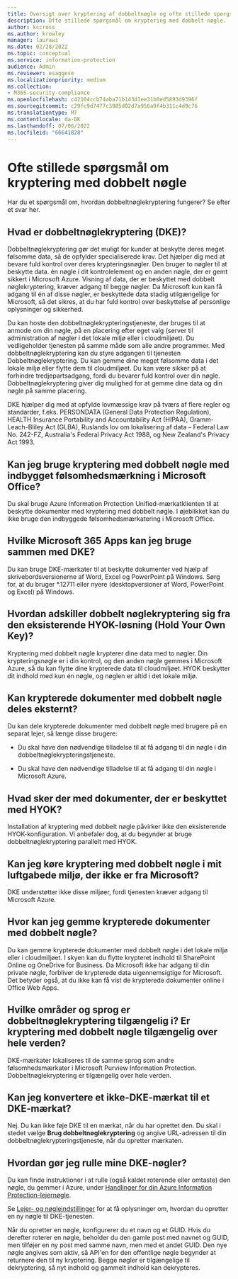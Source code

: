 ```yaml
---
title: Oversigt over kryptering af dobbeltnøgle og ofte stillede spørgsmål
description: Ofte stillede spørgsmål om kryptering med dobbelt nøgle.
author: kccross
ms.author: krowley
manager: laurawi
ms.date: 02/28/2022
ms.topic: conceptual
ms.service: information-protection
audience: Admin
ms.reviewer: esaggese
ms.localizationpriority: medium
ms.collection:
- M365-security-compliance
ms.openlocfilehash: c42104ccb74aba71b143d1ee31b0ed5893d9396f
ms.sourcegitcommit: c29fc9d7477c3985d02d7a956a9f4b311c4d9c76
ms.translationtype: MT
ms.contentlocale: da-DK
ms.lasthandoff: 07/06/2022
ms.locfileid: "66641828"
---
```

# <a name="double-key-encryption-frequently-asked-questions"></a>Ofte stillede spørgsmål om kryptering med dobbelt nøgle

Har du et spørgsmål om, hvordan dobbeltnøglekryptering fungerer? Se efter et svar her.

## <a name="what-is-double-key-encryption-dke"></a>Hvad er dobbeltnøglekryptering (DKE)?

Dobbeltnøglekryptering gør det muligt for kunder at beskytte deres meget følsomme data, så de opfylder specialiserede krav. Det hjælper dig med at bevare fuld kontrol over deres krypteringsnøgler. Den bruger to nøgler til at beskytte data. én nøgle i dit kontrolelement og en anden nøgle, der er gemt sikkert i Microsoft Azure. Visning af data, der er beskyttet med dobbelt nøglekryptering, kræver adgang til begge nøgler. Da Microsoft kun kan få adgang til én af disse nøgler, er beskyttede data stadig utilgængelige for Microsoft, så det sikres, at du har fuld kontrol over beskyttelse af personlige oplysninger og sikkerhed.  

Du kan hoste den dobbeltnøglekrypteringstjeneste, der bruges til at anmode om din nøgle, på en placering efter eget valg (server til administration af nøgler i det lokale miljø eller i cloudmiljøet). Du vedligeholder tjenesten på samme måde som alle andre programmer. Med dobbeltnøglekryptering kan du styre adgangen til tjenesten Dobbeltnøglekryptering. Du kan gemme dine meget følsomme data i det lokale miljø eller flytte dem til cloudmiljøet. Du kan være sikker på at forhindre tredjepartsadgang, fordi du bevarer fuld kontrol over din nøgle. Dobbeltnøglekryptering giver dig mulighed for at gemme dine data og din nøgle på samme placering.

DKE hjælper dig med at opfylde lovmæssige krav på tværs af flere regler og standarder, f.eks. PERSONDATA (General Data Protection Regulation), HEALTH Insurance Portability and Accountability Act (HIPAA), Gramm-Leach-Bliley Act (GLBA), Ruslands lov om lokalisering af data – Federal Law No. 242-FZ, Australia's Federal Privacy Act 1988, og New Zealand's Privacy Act 1993.

## <a name="can-i-use-double-key-encryption-with-microsoft-office-built-in-sensitivity-labeling"></a>Kan jeg bruge kryptering med dobbelt nøgle med indbygget følsomhedsmærkning i Microsoft Office?

Du skal bruge Azure Information Protection Unified-mærkatklienten til at beskytte dokumenter med kryptering med dobbelt nøgle. I øjeblikket kan du ikke bruge den indbyggede følsomhedsmærkatering i Microsoft Office.

## <a name="what-microsoft-365-apps-can-i-use-with-dke"></a>Hvilke Microsoft 365 Apps kan jeg bruge sammen med DKE?

Du kan bruge DKE-mærkater til at beskytte dokumenter ved hjælp af skrivebordsversionerne af Word, Excel og PowerPoint på Windows. Sørg for, at du bruger *.12711 eller nyere (desktopversioner af Word, PowerPoint og Excel) på Windows.

## <a name="how-is-double-key-encryption-different-from-the-existing-hold-your-own-key-hyok-solution"></a>Hvordan adskiller dobbelt nøglekryptering sig fra den eksisterende HYOK-løsning (Hold Your Own Key)?

Kryptering med dobbelt nøgle krypterer dine data med to nøgler. Din krypteringsnøgle er i din kontrol, og den anden nøgle gemmes i Microsoft Azure, så du kan flytte dine krypterede data til cloudmiljøet. HYOK beskytter dit indhold med kun én nøgle, og nøglen er altid i det lokale miljø.  

## <a name="can-double-key-encrypted-documents-be-shared-externally"></a>Kan krypterede dokumenter med dobbelt nøgle deles eksternt?

Du kan dele krypterede dokumenter med dobbelt nøgle med brugere på en separat lejer, så længe disse brugere:

- Du skal have den nødvendige tilladelse til at få adgang til din nøgle i din dobbeltnøglekrypteringstjeneste.

- Du skal have den nødvendige tilladelse til at få adgang til din nøgle i Microsoft Azure.

## <a name="what-happens-to-documents-that-are-protected-with-hyok"></a>Hvad sker der med dokumenter, der er beskyttet med HYOK?

Installation af kryptering med dobbelt nøgle påvirker ikke den eksisterende HYOK-konfiguration. Vi anbefaler dog, at du begynder at bruge dobbeltnøglekryptering parallelt med HYOK.

## <a name="can-i-run-double-key-encryption-in-my-non-microsoft-air-gapped-environment"></a>Kan jeg køre kryptering med dobbelt nøgle i mit luftgabede miljø, der ikke er fra Microsoft?

DKE understøtter ikke disse miljøer, fordi tjenesten kræver adgang til Microsoft Azure.

## <a name="where-can-i-store-double-key-encrypted-documents"></a>Hvor kan jeg gemme krypterede dokumenter med dobbelt nøgle?

Du kan gemme krypterede dokumenter med dobbelt nøgle i det lokale miljø eller i cloudmiljøet. I skyen kan du flytte krypteret indhold til SharePoint Online og OneDrive for Business. Da Microsoft ikke har adgang til din private nøgle, forbliver de krypterede data uigennemsigtige for Microsoft. Det betyder også, at du ikke kan få vist de krypterede dokumenter online i Office Web Apps.

## <a name="what-regions-and-languages-is-double-key-encryption-available-in-is-double-key-encryption-available-worldwide"></a>Hvilke områder og sprog er dobbeltnøglekryptering tilgængelig i? Er kryptering med dobbelt nøgle tilgængelig over hele verden?

DKE-mærkater lokaliseres til de samme sprog som andre følsomhedsmærkater i Microsoft Purview Information Protection. Dobbeltnøglekryptering er tilgængelig over hele verden.

## <a name="can-i-convert-a-non-dke-label-to-a-dke-label"></a>Kan jeg konvertere et ikke-DKE-mærkat til et DKE-mærkat?

Nej. Du kan ikke føje DKE til en mærkat, når du har oprettet den. Du skal i stedet vælge **Brug dobbeltnøglekryptering** og angive URL-adressen til din dobbeltnøglekrypteringstjeneste, når du opretter mærkaten.

## <a name="how-do-i-roll-my-dke-keys"></a>Hvordan gør jeg rulle mine DKE-nøgler?

Du kan finde instruktioner i at rulle (også kaldet roterende eller omtaste) den nøgle, du gemmer i Azure, under [Handlinger for din Azure Information Protection-lejernøgle](/azure/information-protection/operations-customer-managed-tenant-key).

Se [Lejer- og nøgleindstillinger](double-key-encryption.md#tenant-and-key-settings) for at få oplysninger om, hvordan du opretter en ny nøgle til DKE-tjenesten.

Når du opretter en nøgle, konfigurerer du et navn og et GUID. Hvis du derefter roterer en nøgle, beholder du den gamle post med navnet og GUID, men tilføjer en ny post med samme navn, men med et andet GUID. Den nye nøgle angives som aktiv, så API'en for den offentlige nøgle begynder at returnere den til ny kryptering. Begge nøgler er tilgængelige til dekryptering, så nyt indhold og gammelt indhold kan dekrypteres.
